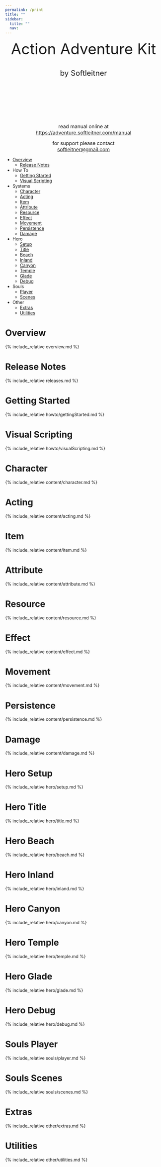 ```yaml
---
permalink: /print
title: ""
sidebar:
  title: ""
  nav: 
---
```


<center>
  
 <font size="10">Action Adventure Kit</font>  
<br>  
 <font size="5">by Softleitner</font>  
  
<br><br><br>  
<br><br><br>  
  
<font size="3">read manual online at</font>  <br>
<font size="3">https://adventure.softleitner.com/manual</font>  <br>
  
<font size="3">for support please contact</font>  <br>
<font size="3">softleitner@gmail.com</font>  <br>
  
</center>

<div style="page-break-after: always;"></div>  

- [Overview](#overview)
  - [Release Notes](#release-notes)  
- How To  
  - [Getting Started](#getting-started)
  - [Visual Scripting](#visual-scripting)
- Systems  
  - [Character](#character)
  - [Acting](#acting)
  - [Item](#item)
  - [Attribute](#attribute)
  - [Resource](#resource)
  - [Effect](#effect)
  - [Movement](#movement)
  - [Persistence](#persistence)
  - [Damage](#damage)
- Hero
  - [Setup](#hero-setup)
  - [Title](#hero-title)
  - [Beach](#hero-beach)
  - [Inland](#hero-inland)
  - [Canyon](#hero-canyon)
  - [Temple](#hero-temple)
  - [Glade](#hero-glade)
  - [Debug](#hero-debug)
- Souls
  - [Player](#souls-player)
  - [Scenes](#souls-scenes)
- Other
  - [Extras](#extras)
  - [Utilities](#utilities)

<div style="page-break-after: always;"></div>

# Overview  
{% include_relative overview.md %}  

<div style="page-break-after: always;"></div>  

# Release Notes  
{% include_relative releases.md %}  

<div style="page-break-after: always;"></div>  

# Getting Started  
{% include_relative howto/gettingStarted.md %}  

<div style="page-break-after: always;"></div>  

# Visual Scripting  
{% include_relative howto/visualScripting.md %}  

<div style="page-break-after: always;"></div>  

# Character  
{% include_relative content/character.md %}  

<div style="page-break-after: always;"></div>  

# Acting  
{% include_relative content/acting.md %}  

<div style="page-break-after: always;"></div>  

# Item  
{% include_relative content/item.md %}  

<div style="page-break-after: always;"></div>  

# Attribute  
{% include_relative content/attribute.md %}  

<div style="page-break-after: always;"></div>  

# Resource  
{% include_relative content/resource.md %}  

<div style="page-break-after: always;"></div>  

# Effect  
{% include_relative content/effect.md %}  

<div style="page-break-after: always;"></div>  

# Movement  
{% include_relative content/movement.md %}  

<div style="page-break-after: always;"></div>  

# Persistence  
{% include_relative content/persistence.md %}  

<div style="page-break-after: always;"></div>  

# Damage  
{% include_relative content/damage.md %}  

<div style="page-break-after: always;"></div>  

# Hero Setup  
{% include_relative hero/setup.md %}  

<div style="page-break-after: always;"></div>  

# Hero Title  
{% include_relative hero/title.md %}  

<div style="page-break-after: always;"></div>  

# Hero Beach  
{% include_relative hero/beach.md %}  

<div style="page-break-after: always;"></div>  

# Hero Inland  
{% include_relative hero/inland.md %}  

<div style="page-break-after: always;"></div>  

# Hero Canyon  
{% include_relative hero/canyon.md %}  

<div style="page-break-after: always;"></div>  

# Hero Temple  
{% include_relative hero/temple.md %}  

<div style="page-break-after: always;"></div>  

# Hero Glade  
{% include_relative hero/glade.md %}  

<div style="page-break-after: always;"></div>  

# Hero Debug  
{% include_relative hero/debug.md %}  

<div style="page-break-after: always;"></div>  

# Souls Player  
{% include_relative souls/player.md %}  

<div style="page-break-after: always;"></div>  

# Souls Scenes  
{% include_relative souls/scenes.md %}  

<div style="page-break-after: always;"></div>  

# Extras  
{% include_relative other/extras.md %}  

<div style="page-break-after: always;"></div>  

# Utilities  
{% include_relative other/utilities.md %}  